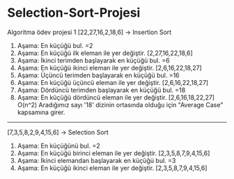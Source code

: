# Selection-Sort-Projesi
Algoritma ödev projesi 1
[22,27,16,2,18,6] -> Insertion Sort
1. Aşama: En küçüğü bul.
=2
2. Aşama: En küçüğü ilk eleman ile yer değiştir.
[2,27,16,22,18,6]
3. Aşama: İkinci terimden başlayarak en küçüğü bul.
=6
4. Aşama: En küçüğü ikinci eleman ile yer değiştir.
[2,6,16,22,18,27]
5. Aşama: Üçüncü terimden başlayarak en küçüğü bul.
=16
6. Aşama: En küçüğü üçüncü eleman ile yer değiştir.
[2,6,16,22,18,27]
7. Aşama: Dördüncü terimden başlayarak en küçüğü bul.
=18
8. Aşama: En küçüğü dördüncü eleman ile yer değiştir.
[2,6,16,18,22,27]
O(n^2)
Aradığımız sayı '18' dizinin ortasında olduğu için "Average Case" kapsamına girer.
----------------------------------------------------------------------------
[7,3,5,8,2,9,4,15,6] -> Selection Sort
1. Aşama: En küçüğünü bul.
=2
2. Aşama: En küçüğü birinci eleman ile yer değiştir.
[2,3,5,8,7,9,4,15,6]
3. Aşama: İkinci elemandan başlayarak en küçüğü bul.
=3
4. Aşama: En küçüğü ikinci eleman ile yer değiştir.
[2,3,5,8,7,9,4,15,6]